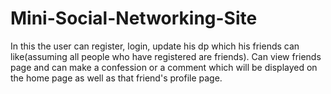# Mini-Social-Networking-Site
In this the user can register, login, update his dp which his friends can like(assuming all people who have registered are friends). Can view friends page and can make a confession or a comment which will be displayed on the home page as well as that friend's profile page.

